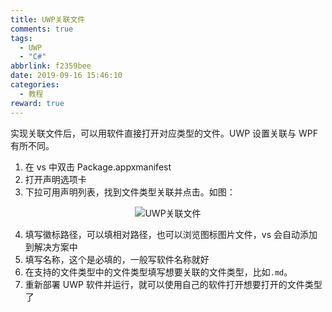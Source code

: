 ```yaml
---
title: UWP关联文件
comments: true
tags:
  - UWP
  - "C#"
abbrlink: f2359bee
date: 2019-09-16 15:46:10
categories:
  - 教程
reward: true
---
```


实现关联文件后，可以用软件直接打开对应类型的文件。UWP 设置关联与 WPF 有所不同。

1. 在 vs 中双击 Package.appxmanifest
2. 打开声明选项卡
3. 下拉可用声明列表，找到文件类型关联并点击。如图：

<!--more-->

<center>

![UWP关联文件](./1.png)

</center>

4. 填写徽标路径，可以填相对路径，也可以浏览图标图片文件，vs 会自动添加到解决方案中
5. 填写名称，这个是必填的，一般写软件名称就好
6. 在支持的文件类型中的文件类型填写想要关联的文件类型，比如`.md`。
7. 重新部署 UWP 软件并运行，就可以使用自己的软件打开想要打开的文件类型了
